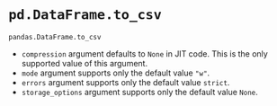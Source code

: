 # `pd.DataFrame.to_csv`

`pandas.DataFrame.to_csv`

- `compression` argument defaults to `None` in JIT code. This is the only supported value of this argument.
- `mode` argument supports only the default value `"w"`.
- `errors` argument supports only the default value `strict`.
- `storage_options` argument supports only the default value `None`.
